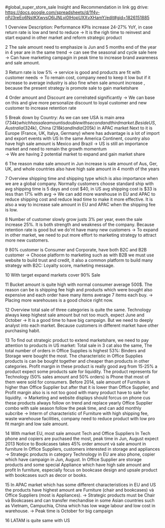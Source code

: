 #global_super_store_sale
Insight and Recommendation in link gg drive: https://docs.google.com/spreadsheets/d/1f4v-nPJ3reEo6NstKXwvsO6iJNLyi0IHopUXXvXHamY/edit#gid=1826151885

1 Overview Description: Performance KPIs increase 24-27% YoY, in case return rate is low and tend to reduce
-> It is the righ time to reinvest and start expand in other market and reform strategic product

2 The sale amount need to emphasize is Jun and 5 months end of the year in 4 year are in the same trend
-> can see the seasonal and cycle sale here  -> Can have marketing campagin in peak time to increase brand awareness and sale amount.

3 Return rate is low 5% 
-> service is good and products are fit with customer needs
-> To remain cost, company need to keep it low but if it increase to average industry is also fine when sale amount increase
, because the present strategy is promote sale to gain marketshare

4 Order amount and Discount are correlrated significantly 
-> We can base on this and give more personalize discount to loyal customer and new customer to increase retention rate

5 Break down by Country:
As we can see USA is main area ($734k) which has sale amount is double with second and third market. 
Beside US, Australia ($324k), China ($218k)and India ($205k) in APAC market 
Next to it is Europe (France, UK, Italya, Germany) where has advantage is a lot of import and export events with US 
In the same America Continent, country also have high sale amount is Mexico and Brazil
-> US is still an importance market and need to remain the growth momentum  
-> We are having 2 potential market to expand and gain market share

6 The reason make sale amount in Jun increase is sale amount of Aus, Ger, UK, 
and whole countries also have high sale amount in 4 month of the years 

7 Overview shipping time and shipping type which is also importance when we are a global company. 
Normally customers choose standard ship with avg shipping time is 5 days and cost $40, 
in US avg shipping cost is $33 is less than 17% with avg
-> We can add more warehouse in EU and APAC to reduce shipping cost and reduce lead time to make it more effective.
 It is also a way to increase sale amount in EU and APAC when the shipping fee is low.

8 Number of customer slowly grow justs 3% per year, even the sale increase 25%.
 It is both strength and weakness of the company. Because retention rate is good 
but we do'nt have many new customers
-> To expand in other market, we need to put more effort to marketing strategy to attract more new customers.

9 80% customer is Consumer and Corporate, have both B2C and B2B customer
-> Choose platform to marketing such as with B2B we must use website to build trust and credit,
 it also a common platform to build many strategy with B2C: Loyalty score, marketing message.

10 With target expand markets cover 90% Sale 

11 Bucket amount is quite high with normal consumer average 500$. The reason can be is shipping fee high and products which were 
bought also expensive and each order have many items average 7 items each buy. 
-> Placing more warehouses is a good choice right now. 

12 Overview total sale of three categories is quite the same. Technology always keep highest sale amount 
but not too much, expect June and October
-> It is a good time to have big campaign. But we need to deeply analyst into each market. Because customers 
in different market have other purchasing habit.

13 To find out strategic product to extend marketshare, we need to pay attention to products in US market: 
Total sale in 3 cat also the same,
The total number of orders in Office Supplies is highest 53%: Binders and Storage were bought the most.
The characteristic in Office Supplies products is can be bought together and cheaper than products in other categories. 
Profit margin in these product is really good avg from 15-25% a product expect some products sale for liquidity. 
The product represents for Technology (50% sales amount and 50% orders) is Phone that most of them were sold for consumers.
Before 2014, sale amount of Furniture is higher than Office Supplier but after that it is lower than Office Supplier, 
and Profit margin also is  is not too good with many product have to sale for liquidity.
-> Marketing and website displays should forcus on phone cus these products always follow on trend and replace yearly
Office Supplier combo with sale season follow the peak time, and can add monthly subcribe
-> Interm of characteristic of Furniture with high shipping fee, waste warehouse facilities, company need to 
reduce product with low pro fit margin and low sale amount. 

14 With market EU, most sale amount Tech and Office Suppliers
In Tech phone and copiers are puchased the most, peak time in Jun, August expect 2013 
Notice to Bookcases takes 45% order amount và sale amount in furniture
In Office Suppliers, customers interested in storage and appliances
-> Strategic products in category Technology in EU are also phone, copier which have campaign in Jun, August.
In Office Supplier are storage products and some special Appliance which have high sale amount and profit
In furniture, especially focus on bookcase design and upsale product with bookcases such as decor or books.

15 In APAC market which has some different characteristices in EU and US the products have highest amount are 
Furniture (chair and bookcases) và Office Suppliers (most is Appliances). 
-> Strategic products must be Chair và Bookcases and can transfer mechandise in some Asian countries 
such as Vietnam, Campuchia, China which has low wage labour and low cost in warehouse. 
-> Peak time is October for big campaign

16 LATAM is quite same with US
